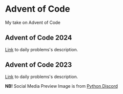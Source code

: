 # Advent of Code
My take on Advent of Code

## Advent of Code 2024
[Link](https://adventofcode.com/2023) to daily problems's description.

## Advent of Code 2023
[Link](https://adventofcode.com/2024) to daily problems's description.

**NB!** Social Media Preview Image is from [Python Discord](https://blog.pythondiscord.com/advent-of-code-2020/)
